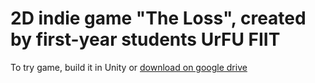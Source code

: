 # 2D indie game "The Loss", created by first-year students UrFU FIIT
To try game, build it in Unity or [download on google drive](https://drive.google.com/drive/folders/1mO3HeTU8lw4pXfKKG-gKHNCrBdVY7j-W?usp=drive_link)
